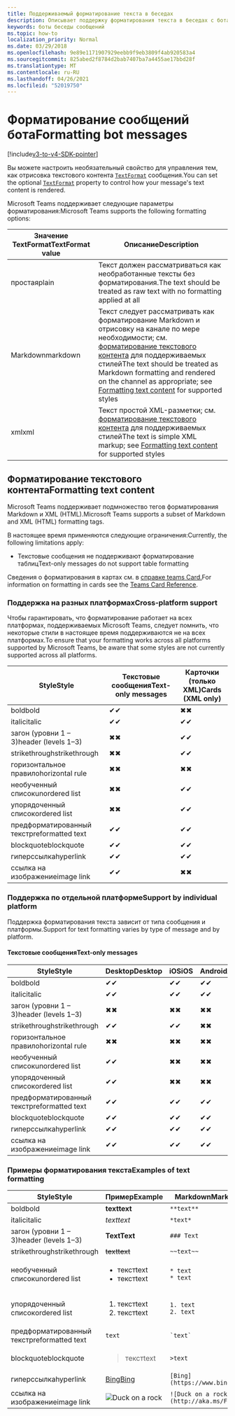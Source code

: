 ```yaml
---
title: Поддерживаемый форматирование текста в беседах
description: Описывает поддержку форматирования текста в беседах с ботами
keywords: боты беседы сообщений
ms.topic: how-to
localization_priority: Normal
ms.date: 03/29/2018
ms.openlocfilehash: 9e89e1171907929eebb9f9eb3809f4ab920583a4
ms.sourcegitcommit: 825abed2f8784d2bab7407ba7a4455ae17bbd28f
ms.translationtype: MT
ms.contentlocale: ru-RU
ms.lasthandoff: 04/26/2021
ms.locfileid: "52019750"
---
```

# <a name="formatting-bot-messages"></a><span data-ttu-id="df97e-104">Форматирование сообщений бота</span><span class="sxs-lookup"><span data-stu-id="df97e-104">Formatting bot messages</span></span>

[!include[v3-to-v4-SDK-pointer](~/includes/v3-to-v4-pointer-bots.md)]

<span data-ttu-id="df97e-105">Вы можете настроить необязательный свойство для управления тем, как отрисовка текстового контента [`TextFormat`](https://docs.microsoft.com/bot-framework/dotnet/bot-builder-dotnet-create-messages#customizing-a-message) сообщения.</span><span class="sxs-lookup"><span data-stu-id="df97e-105">You can set the optional [`TextFormat`](https://docs.microsoft.com/bot-framework/dotnet/bot-builder-dotnet-create-messages#customizing-a-message) property to control how your message's text content is rendered.</span></span>

<span data-ttu-id="df97e-106">Microsoft Teams поддерживает следующие параметры форматирования:</span><span class="sxs-lookup"><span data-stu-id="df97e-106">Microsoft Teams supports the following formatting options:</span></span>

| <span data-ttu-id="df97e-107">Значение TextFormat</span><span class="sxs-lookup"><span data-stu-id="df97e-107">TextFormat value</span></span> | <span data-ttu-id="df97e-108">Описание</span><span class="sxs-lookup"><span data-stu-id="df97e-108">Description</span></span> |
| --- | --- |
| <span data-ttu-id="df97e-109">простая</span><span class="sxs-lookup"><span data-stu-id="df97e-109">plain</span></span> | <span data-ttu-id="df97e-110">Текст должен рассматриваться как необработанные тексты без форматирования.</span><span class="sxs-lookup"><span data-stu-id="df97e-110">The text should be treated as raw text with no formatting applied at all</span></span> |
| <span data-ttu-id="df97e-111">Markdown</span><span class="sxs-lookup"><span data-stu-id="df97e-111">markdown</span></span> | <span data-ttu-id="df97e-112">Текст следует рассматривать как форматирование Markdown и отрисовку на канале по мере необходимости; см. [форматирование текстового контента](#formatting-text-content) для поддерживаемых стилей</span><span class="sxs-lookup"><span data-stu-id="df97e-112">The text should be treated as Markdown formatting and rendered on the channel as appropriate; see [Formatting text content](#formatting-text-content) for supported styles</span></span> |
| <span data-ttu-id="df97e-113">xml</span><span class="sxs-lookup"><span data-stu-id="df97e-113">xml</span></span> | <span data-ttu-id="df97e-114">Текст простой XML-разметки; см. [форматирование текстового контента](#formatting-text-content) для поддерживаемых стилей</span><span class="sxs-lookup"><span data-stu-id="df97e-114">The text is simple XML markup; see [Formatting text content](#formatting-text-content) for supported styles</span></span> |

## <a name="formatting-text-content"></a><span data-ttu-id="df97e-115">Форматирование текстового контента</span><span class="sxs-lookup"><span data-stu-id="df97e-115">Formatting text content</span></span>

<span data-ttu-id="df97e-116">Microsoft Teams поддерживает подмножество тегов форматирования Markdown и XML (HTML).</span><span class="sxs-lookup"><span data-stu-id="df97e-116">Microsoft Teams supports a subset of Markdown and XML (HTML) formatting tags.</span></span>

<span data-ttu-id="df97e-117">В настоящее время применяются следующие ограничения:</span><span class="sxs-lookup"><span data-stu-id="df97e-117">Currently, the following limitations apply:</span></span>

* <span data-ttu-id="df97e-118">Текстовые сообщения не поддерживают форматирование таблиц</span><span class="sxs-lookup"><span data-stu-id="df97e-118">Text-only messages do not support table formatting</span></span>

<span data-ttu-id="df97e-119">Сведения о форматирования в картах см. в [справке teams Card.](~/task-modules-and-cards/cards/cards-reference.md)</span><span class="sxs-lookup"><span data-stu-id="df97e-119">For information on formatting in cards see the [Teams Card Reference](~/task-modules-and-cards/cards/cards-reference.md).</span></span>

### <a name="cross-platform-support"></a><span data-ttu-id="df97e-120">Поддержка на разных платформах</span><span class="sxs-lookup"><span data-stu-id="df97e-120">Cross-platform support</span></span>

<span data-ttu-id="df97e-121">Чтобы гарантировать, что форматирование работает на всех платформах, поддерживаемых Microsoft Teams, следует помнить, что некоторые стили в настоящее время поддерживаются не на всех платформах.</span><span class="sxs-lookup"><span data-stu-id="df97e-121">To ensure that your formatting works across all platforms supported by Microsoft Teams, be aware that some styles are not currently supported across all platforms.</span></span>

| <span data-ttu-id="df97e-122">Style</span><span class="sxs-lookup"><span data-stu-id="df97e-122">Style</span></span>                     | <span data-ttu-id="df97e-123">Текстовые сообщения</span><span class="sxs-lookup"><span data-stu-id="df97e-123">Text-only messages</span></span> | <span data-ttu-id="df97e-124">Карточки (только XML)</span><span class="sxs-lookup"><span data-stu-id="df97e-124">Cards (XML only)</span></span> |
|---------------------------|--------------------|------------------|
| <span data-ttu-id="df97e-125">bold</span><span class="sxs-lookup"><span data-stu-id="df97e-125">bold</span></span>                      | <span data-ttu-id="df97e-126">✔</span><span class="sxs-lookup"><span data-stu-id="df97e-126">✔</span></span>                  | <span data-ttu-id="df97e-127">✖</span><span class="sxs-lookup"><span data-stu-id="df97e-127">✖</span></span>                |
| <span data-ttu-id="df97e-128">italic</span><span class="sxs-lookup"><span data-stu-id="df97e-128">italic</span></span>                    | <span data-ttu-id="df97e-129">✔</span><span class="sxs-lookup"><span data-stu-id="df97e-129">✔</span></span>                  | <span data-ttu-id="df97e-130">✔</span><span class="sxs-lookup"><span data-stu-id="df97e-130">✔</span></span>                |
| <span data-ttu-id="df97e-131">загон (уровни 1 &ndash; 3)</span><span class="sxs-lookup"><span data-stu-id="df97e-131">header (levels 1&ndash;3)</span></span> | <span data-ttu-id="df97e-132">✖</span><span class="sxs-lookup"><span data-stu-id="df97e-132">✖</span></span>                  | <span data-ttu-id="df97e-133">✔</span><span class="sxs-lookup"><span data-stu-id="df97e-133">✔</span></span>                |
| <span data-ttu-id="df97e-134">strikethrough</span><span class="sxs-lookup"><span data-stu-id="df97e-134">strikethrough</span></span>             | <span data-ttu-id="df97e-135">✖</span><span class="sxs-lookup"><span data-stu-id="df97e-135">✖</span></span>                  | <span data-ttu-id="df97e-136">✔</span><span class="sxs-lookup"><span data-stu-id="df97e-136">✔</span></span>                |
| <span data-ttu-id="df97e-137">горизонтальное правило</span><span class="sxs-lookup"><span data-stu-id="df97e-137">horizontal rule</span></span>           | <span data-ttu-id="df97e-138">✖</span><span class="sxs-lookup"><span data-stu-id="df97e-138">✖</span></span>                  | <span data-ttu-id="df97e-139">✖</span><span class="sxs-lookup"><span data-stu-id="df97e-139">✖</span></span>                |
| <span data-ttu-id="df97e-140">необученный список</span><span class="sxs-lookup"><span data-stu-id="df97e-140">unordered list</span></span>            | <span data-ttu-id="df97e-141">✖</span><span class="sxs-lookup"><span data-stu-id="df97e-141">✖</span></span>                  | <span data-ttu-id="df97e-142">✔</span><span class="sxs-lookup"><span data-stu-id="df97e-142">✔</span></span>                |
| <span data-ttu-id="df97e-143">упорядоченный список</span><span class="sxs-lookup"><span data-stu-id="df97e-143">ordered list</span></span>              | <span data-ttu-id="df97e-144">✖</span><span class="sxs-lookup"><span data-stu-id="df97e-144">✖</span></span>                  | <span data-ttu-id="df97e-145">✔</span><span class="sxs-lookup"><span data-stu-id="df97e-145">✔</span></span>                |
| <span data-ttu-id="df97e-146">предформатированный текст</span><span class="sxs-lookup"><span data-stu-id="df97e-146">preformatted text</span></span>         | <span data-ttu-id="df97e-147">✔</span><span class="sxs-lookup"><span data-stu-id="df97e-147">✔</span></span>                  | <span data-ttu-id="df97e-148">✔</span><span class="sxs-lookup"><span data-stu-id="df97e-148">✔</span></span>                |
| <span data-ttu-id="df97e-149">blockquote</span><span class="sxs-lookup"><span data-stu-id="df97e-149">blockquote</span></span>                | <span data-ttu-id="df97e-150">✔</span><span class="sxs-lookup"><span data-stu-id="df97e-150">✔</span></span>                  | <span data-ttu-id="df97e-151">✔</span><span class="sxs-lookup"><span data-stu-id="df97e-151">✔</span></span>                |
| <span data-ttu-id="df97e-152">гиперссылка</span><span class="sxs-lookup"><span data-stu-id="df97e-152">hyperlink</span></span>                 | <span data-ttu-id="df97e-153">✔</span><span class="sxs-lookup"><span data-stu-id="df97e-153">✔</span></span>                  | <span data-ttu-id="df97e-154">✔</span><span class="sxs-lookup"><span data-stu-id="df97e-154">✔</span></span>                |
| <span data-ttu-id="df97e-155">ссылка на изображение</span><span class="sxs-lookup"><span data-stu-id="df97e-155">image link</span></span>                | <span data-ttu-id="df97e-156">✔</span><span class="sxs-lookup"><span data-stu-id="df97e-156">✔</span></span>                  | <span data-ttu-id="df97e-157">✖</span><span class="sxs-lookup"><span data-stu-id="df97e-157">✖</span></span>                |

### <a name="support-by-individual-platform"></a><span data-ttu-id="df97e-158">Поддержка по отдельной платформе</span><span class="sxs-lookup"><span data-stu-id="df97e-158">Support by individual platform</span></span>

<span data-ttu-id="df97e-159">Поддержка форматирования текста зависит от типа сообщения и платформы.</span><span class="sxs-lookup"><span data-stu-id="df97e-159">Support for text formatting varies by type of message and by platform.</span></span>

#### <a name="text-only-messages"></a><span data-ttu-id="df97e-160">Текстовые сообщения</span><span class="sxs-lookup"><span data-stu-id="df97e-160">Text-only messages</span></span>

| <span data-ttu-id="df97e-161">Style</span><span class="sxs-lookup"><span data-stu-id="df97e-161">Style</span></span>                     | <span data-ttu-id="df97e-162">Desktop</span><span class="sxs-lookup"><span data-stu-id="df97e-162">Desktop</span></span> | <span data-ttu-id="df97e-163">iOS</span><span class="sxs-lookup"><span data-stu-id="df97e-163">iOS</span></span> | <span data-ttu-id="df97e-164">Android</span><span class="sxs-lookup"><span data-stu-id="df97e-164">Android</span></span> |
|---------------------------|---------|-----|---------|
| <span data-ttu-id="df97e-165">bold</span><span class="sxs-lookup"><span data-stu-id="df97e-165">bold</span></span>                      | <span data-ttu-id="df97e-166">✔</span><span class="sxs-lookup"><span data-stu-id="df97e-166">✔</span></span>       | <span data-ttu-id="df97e-167">✔</span><span class="sxs-lookup"><span data-stu-id="df97e-167">✔</span></span>   | <span data-ttu-id="df97e-168">✔</span><span class="sxs-lookup"><span data-stu-id="df97e-168">✔</span></span>       |
| <span data-ttu-id="df97e-169">italic</span><span class="sxs-lookup"><span data-stu-id="df97e-169">italic</span></span>                    | <span data-ttu-id="df97e-170">✔</span><span class="sxs-lookup"><span data-stu-id="df97e-170">✔</span></span>       | <span data-ttu-id="df97e-171">✔</span><span class="sxs-lookup"><span data-stu-id="df97e-171">✔</span></span>   | <span data-ttu-id="df97e-172">✔</span><span class="sxs-lookup"><span data-stu-id="df97e-172">✔</span></span>       |
| <span data-ttu-id="df97e-173">загон (уровни 1 &ndash; 3)</span><span class="sxs-lookup"><span data-stu-id="df97e-173">header (levels 1&ndash;3)</span></span> | <span data-ttu-id="df97e-174">✖</span><span class="sxs-lookup"><span data-stu-id="df97e-174">✖</span></span>       | <span data-ttu-id="df97e-175">✖</span><span class="sxs-lookup"><span data-stu-id="df97e-175">✖</span></span>   | <span data-ttu-id="df97e-176">✖</span><span class="sxs-lookup"><span data-stu-id="df97e-176">✖</span></span>       |
| <span data-ttu-id="df97e-177">strikethrough</span><span class="sxs-lookup"><span data-stu-id="df97e-177">strikethrough</span></span>             | <span data-ttu-id="df97e-178">✔</span><span class="sxs-lookup"><span data-stu-id="df97e-178">✔</span></span>       | <span data-ttu-id="df97e-179">✔</span><span class="sxs-lookup"><span data-stu-id="df97e-179">✔</span></span>   | <span data-ttu-id="df97e-180">✖</span><span class="sxs-lookup"><span data-stu-id="df97e-180">✖</span></span>       |
| <span data-ttu-id="df97e-181">горизонтальное правило</span><span class="sxs-lookup"><span data-stu-id="df97e-181">horizontal rule</span></span>           | <span data-ttu-id="df97e-182">✖</span><span class="sxs-lookup"><span data-stu-id="df97e-182">✖</span></span>       | <span data-ttu-id="df97e-183">✖</span><span class="sxs-lookup"><span data-stu-id="df97e-183">✖</span></span>   | <span data-ttu-id="df97e-184">✖</span><span class="sxs-lookup"><span data-stu-id="df97e-184">✖</span></span>       |
| <span data-ttu-id="df97e-185">необученный список</span><span class="sxs-lookup"><span data-stu-id="df97e-185">unordered list</span></span>            | <span data-ttu-id="df97e-186">✔</span><span class="sxs-lookup"><span data-stu-id="df97e-186">✔</span></span>       | <span data-ttu-id="df97e-187">✖</span><span class="sxs-lookup"><span data-stu-id="df97e-187">✖</span></span>   | <span data-ttu-id="df97e-188">✖</span><span class="sxs-lookup"><span data-stu-id="df97e-188">✖</span></span>       |
| <span data-ttu-id="df97e-189">упорядоченный список</span><span class="sxs-lookup"><span data-stu-id="df97e-189">ordered list</span></span>              | <span data-ttu-id="df97e-190">✔</span><span class="sxs-lookup"><span data-stu-id="df97e-190">✔</span></span>       | <span data-ttu-id="df97e-191">✖</span><span class="sxs-lookup"><span data-stu-id="df97e-191">✖</span></span>   | <span data-ttu-id="df97e-192">✖</span><span class="sxs-lookup"><span data-stu-id="df97e-192">✖</span></span>       |
| <span data-ttu-id="df97e-193">предформатированный текст</span><span class="sxs-lookup"><span data-stu-id="df97e-193">preformatted text</span></span>         | <span data-ttu-id="df97e-194">✔</span><span class="sxs-lookup"><span data-stu-id="df97e-194">✔</span></span>       | <span data-ttu-id="df97e-195">✔</span><span class="sxs-lookup"><span data-stu-id="df97e-195">✔</span></span>   | <span data-ttu-id="df97e-196">✔</span><span class="sxs-lookup"><span data-stu-id="df97e-196">✔</span></span>       |
| <span data-ttu-id="df97e-197">blockquote</span><span class="sxs-lookup"><span data-stu-id="df97e-197">blockquote</span></span>                | <span data-ttu-id="df97e-198">✔</span><span class="sxs-lookup"><span data-stu-id="df97e-198">✔</span></span>       | <span data-ttu-id="df97e-199">✔</span><span class="sxs-lookup"><span data-stu-id="df97e-199">✔</span></span>   | <span data-ttu-id="df97e-200">✔</span><span class="sxs-lookup"><span data-stu-id="df97e-200">✔</span></span>       |
| <span data-ttu-id="df97e-201">гиперссылка</span><span class="sxs-lookup"><span data-stu-id="df97e-201">hyperlink</span></span>                 | <span data-ttu-id="df97e-202">✔</span><span class="sxs-lookup"><span data-stu-id="df97e-202">✔</span></span>       | <span data-ttu-id="df97e-203">✔</span><span class="sxs-lookup"><span data-stu-id="df97e-203">✔</span></span>   | <span data-ttu-id="df97e-204">✔</span><span class="sxs-lookup"><span data-stu-id="df97e-204">✔</span></span>       |
| <span data-ttu-id="df97e-205">ссылка на изображение</span><span class="sxs-lookup"><span data-stu-id="df97e-205">image link</span></span>                | <span data-ttu-id="df97e-206">✔</span><span class="sxs-lookup"><span data-stu-id="df97e-206">✔</span></span>       | <span data-ttu-id="df97e-207">✔</span><span class="sxs-lookup"><span data-stu-id="df97e-207">✔</span></span>   | <span data-ttu-id="df97e-208">✔</span><span class="sxs-lookup"><span data-stu-id="df97e-208">✔</span></span>       |

### <a name="examples-of-text-formatting"></a><span data-ttu-id="df97e-209">Примеры форматирования текста</span><span class="sxs-lookup"><span data-stu-id="df97e-209">Examples of text formatting</span></span>

| <span data-ttu-id="df97e-210">Style</span><span class="sxs-lookup"><span data-stu-id="df97e-210">Style</span></span> | <span data-ttu-id="df97e-211">Пример</span><span class="sxs-lookup"><span data-stu-id="df97e-211">Example</span></span> | <span data-ttu-id="df97e-212">Markdown</span><span class="sxs-lookup"><span data-stu-id="df97e-212">Markdown</span></span> | <span data-ttu-id="df97e-213">XML (HTML)</span><span class="sxs-lookup"><span data-stu-id="df97e-213">XML (HTML)</span></span> |
| --- | --- | --- | --- |
| <span data-ttu-id="df97e-214">bold</span><span class="sxs-lookup"><span data-stu-id="df97e-214">bold</span></span> | <span data-ttu-id="df97e-215">**text**</span><span class="sxs-lookup"><span data-stu-id="df97e-215">**text**</span></span> | `**text**` | `<strong>text</strong>` |
| <span data-ttu-id="df97e-216">italic</span><span class="sxs-lookup"><span data-stu-id="df97e-216">italic</span></span> | <span data-ttu-id="df97e-217">*text*</span><span class="sxs-lookup"><span data-stu-id="df97e-217">*text*</span></span> | `*text*` | `<em>text</em>` |
| <span data-ttu-id="df97e-218">загон (уровни 1 &ndash; 3)</span><span class="sxs-lookup"><span data-stu-id="df97e-218">header (levels 1&ndash;3)</span></span> | <span data-ttu-id="df97e-219">**Text**</span><span class="sxs-lookup"><span data-stu-id="df97e-219">**Text**</span></span> | `### Text` | `<h3>Text</h3>` |
| <span data-ttu-id="df97e-220">strikethrough</span><span class="sxs-lookup"><span data-stu-id="df97e-220">strikethrough</span></span> | <span data-ttu-id="df97e-221">~~text~~</span><span class="sxs-lookup"><span data-stu-id="df97e-221">~~text~~</span></span> | `~~text~~` | `<strike>text</strike>` |
| <span data-ttu-id="df97e-222">необученный список</span><span class="sxs-lookup"><span data-stu-id="df97e-222">unordered list</span></span> | <ul><li><span data-ttu-id="df97e-223">текст</span><span class="sxs-lookup"><span data-stu-id="df97e-223">text</span></span></li><li><span data-ttu-id="df97e-224">текст</span><span class="sxs-lookup"><span data-stu-id="df97e-224">text</span></span></li></ul> | `* text`<br>`* text` | `<ul><li>text</li><li>text</li></ul>` |
| <span data-ttu-id="df97e-225">упорядоченный список</span><span class="sxs-lookup"><span data-stu-id="df97e-225">ordered list</span></span> | <ol><li><span data-ttu-id="df97e-226">текст</span><span class="sxs-lookup"><span data-stu-id="df97e-226">text</span></span></li><li><span data-ttu-id="df97e-227">текст</span><span class="sxs-lookup"><span data-stu-id="df97e-227">text</span></span></li></ol> | `1. text`<br>`2. text` | `<ol><li>text</li><li>text</li></ol>` |
| <span data-ttu-id="df97e-228">предформатированный текст</span><span class="sxs-lookup"><span data-stu-id="df97e-228">preformatted text</span></span> | `text` | `` `text` `` | `<pre>text</pre>` |
| <span data-ttu-id="df97e-229">blockquote</span><span class="sxs-lookup"><span data-stu-id="df97e-229">blockquote</span></span> | <blockquote><span data-ttu-id="df97e-230">текст</span><span class="sxs-lookup"><span data-stu-id="df97e-230">text</span></span></blockquote> | `>text` | `<blockquote>text</blockquote>` |
| <span data-ttu-id="df97e-231">гиперссылка</span><span class="sxs-lookup"><span data-stu-id="df97e-231">hyperlink</span></span> | [<span data-ttu-id="df97e-232">Bing</span><span class="sxs-lookup"><span data-stu-id="df97e-232">Bing</span></span>](https://www.bing.com/) | `[Bing](https://www.bing.com/)` | `<a href="https://www.bing.com/">Bing</a>` |
| <span data-ttu-id="df97e-233">ссылка на изображение</span><span class="sxs-lookup"><span data-stu-id="df97e-233">image link</span></span> | <img src="https://aka.ms/Fo983c" alt="Duck on a rock"></img> | `![Duck on a rock](http://aka.ms/Fo983c)` | `<img src="http://aka.ms/Fo983c" alt="Duck on a rock"></img>` |
